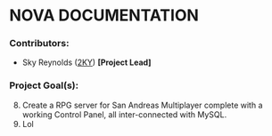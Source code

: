 # **NOVA DOCUMENTATION**

### Contributors:

  * Sky Reynolds ([2KY](http://forum.sa-mp.com/member.php?u=151590)) **[Project Lead]**

### Project Goal(s): 
  
8. Create a RPG server for San Andreas Multiplayer complete with a working Control Panel, all inter-connected with MySQL.
1. Lol
